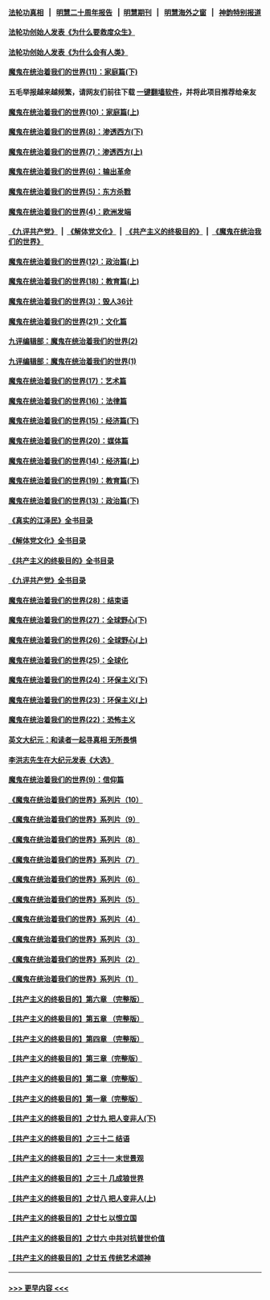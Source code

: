 #### [法轮功真相](https://github.com/gfw-breaker/truth/blob/master/README.md?t=0) &nbsp;&nbsp;|&nbsp;&nbsp; [明慧二十周年报告](https://github.com/gfw-breaker/mh-reports/blob/master/README.md?t=0) &nbsp;&nbsp;|&nbsp;&nbsp;[明慧期刊](https://github.com/gfw-breaker/mh-qikan) &nbsp;&nbsp;|&nbsp;&nbsp; [明慧海外之窗](https://github.com/gfw-breaker/mh-news/blob/master/README.md?t=0) &nbsp;&nbsp;|&nbsp;&nbsp; [神韵特别报道](https://github.com/gfw-breaker/mh-news/blob/master/shenyun.md?t=0)
#### [法轮功创始人发表《为什么要救度众生》](../pages/nsc422/n13975246.md?t=05101843) 
#### [法轮功创始人发表《为什么会有人类》](../pages/nsc422/n13912117.md?t=05101843) 
#### [魔鬼在统治着我们的世界(11)：家庭篇(下)](../pages/nsc422/n10440961.md?t=05101843) 
#### 五毛举报越来越频繁，请网友们前往下载 [一键翻墙软件](https://github.com/gfw-breaker/ssr-accounts)，并将此项目推荐给亲友
#### [魔鬼在统治着我们的世界(10)：家庭篇(上)](../pages/nsc422/n10435448.md?t=05101843) 
#### [魔鬼在统治着我们的世界(8)：渗透西方(下)](../pages/nsc422/n10429603.md?t=05101843) 
#### [魔鬼在统治着我们的世界(7)：渗透西方(上)](../pages/nsc422/n10426013.md?t=05101843) 
#### [魔鬼在统治着我们的世界(6)：输出革命](../pages/nsc422/n10421536.md?t=05101843) 
#### [魔鬼在统治着我们的世界(5)：东方杀戮](../pages/nsc422/n10417707.md?t=05101843) 
#### [魔鬼在统治着我们的世界(4)：欧洲发端](../pages/nsc422/n10414890.md?t=05101843) 
#### [《九评共产党》](https://github.com/begood0513/9ping.md/blob/master/README.md) &nbsp;|&nbsp; [《解体党文化》](../../../../jtdwh.md/blob/master/README.md)  &nbsp;|&nbsp; [《共产主义的终极目的》](../../../../gczydzjmd.md/blob/master/README.md) &nbsp;|&nbsp; [《魔鬼在统治我们的世界》](../../../../mgztzwmdsj.md/blob/master/README.md) 
#### [魔鬼在统治着我们的世界(12)：政治篇(上)](../pages/nsc422/n10444576.md?t=05101843) 
#### [魔鬼在统治着我们的世界(18)：教育篇(上)](../pages/nsc422/n10526970.md?t=05101843) 
#### [魔鬼在统治着我们的世界(3)：毁人36计](../pages/nsc422/n10411583.md?t=05101843) 
#### [魔鬼在统治着我们的世界(21)：文化篇](../pages/nsc422/n10597706.md?t=05101843) 
#### [九评编辑部：魔鬼在统治着我们的世界(2)](../pages/nsc422/n10410036.md?t=05101843) 
#### [九评编辑部：魔鬼在统治着我们的世界(1)](../pages/nsc422/n10406825.md?t=05101843) 
#### [魔鬼在统治着我们的世界(17)：艺术篇](../pages/nsc422/n10499093.md?t=05101843) 
#### [魔鬼在统治着我们的世界(16)：法律篇](../pages/nsc422/n10485969.md?t=05101843) 
#### [魔鬼在统治着我们的世界(15)：经济篇(下)](../pages/nsc422/n10469975.md?t=05101843) 
#### [魔鬼在统治着我们的世界(20)：媒体篇](../pages/nsc422/n10586579.md?t=05101843) 
#### [魔鬼在统治着我们的世界(14)：经济篇(上)](../pages/nsc422/n10457370.md?t=05101843) 
#### [魔鬼在统治着我们的世界(19)：教育篇(下)](../pages/nsc422/n10564808.md?t=05101843) 
#### [魔鬼在统治着我们的世界(13)：政治篇(下)](../pages/nsc422/n10448270.md?t=05101843) 
#### [《真实的江泽民》全书目录](../pages/nsc422/n13721399.md?t=05101843) 
#### [《解体党文化》全书目录](../pages/nsc422/n13721157.md?t=05101843) 
#### [《共产主义的终极目的》全书目录](../pages/nsc422/n13721048.md?t=05101843) 
#### [《九评共产党》全书目录](../pages/nsc422/n13708085.md?t=05101843) 
#### [魔鬼在统治着我们的世界(28)：结束语](../pages/nsc422/n10936246.md?t=05101843) 
#### [魔鬼在统治着我们的世界(27)：全球野心(下)](../pages/nsc422/n10928319.md?t=05101843) 
#### [魔鬼在统治着我们的世界(26)：全球野心(上)](../pages/nsc422/n10900318.md?t=05101843) 
#### [魔鬼在统治着我们的世界(25)：全球化](../pages/nsc422/n10788205.md?t=05101843) 
#### [魔鬼在统治着我们的世界(24)：环保主义(下)](../pages/nsc422/n10695307.md?t=05101843) 
#### [魔鬼在统治着我们的世界(23)：环保主义(上)](../pages/nsc422/n10688613.md?t=05101843) 
#### [魔鬼在统治着我们的世界(22)：恐怖主义](../pages/nsc422/n10614727.md?t=05101843) 
#### [英文大纪元：和读者一起寻真相 无所畏惧](../pages/nsc422/n12542027.md?t=05101843) 
#### [李洪志先生在大纪元发表《大选》](../pages/nsc422/n12534746.md?t=05101843) 
#### [魔鬼在统治着我们的世界(9)：信仰篇](../pages/nsc422/n10432159.md?t=05101843) 
#### [《魔鬼在统治着我们的世界》系列片（10）](../pages/nsc422/n12292670.md?t=05101843) 
#### [《魔鬼在统治着我们的世界》系列片（9）](../pages/nsc422/n12290859.md?t=05101843) 
#### [《魔鬼在统治着我们的世界》系列片（8）](../pages/nsc422/n12287445.md?t=05101843) 
#### [《魔鬼在统治着我们的世界》系列片（7）](../pages/nsc422/n12283425.md?t=05101843) 
#### [《魔鬼在统治着我们的世界》系列片（6）](../pages/nsc422/n12282314.md?t=05101843) 
#### [《魔鬼在统治着我们的世界》系列片（5）](../pages/nsc422/n12281419.md?t=05101843) 
#### [《魔鬼在统治着我们的世界》系列片（4）](../pages/nsc422/n12274024.md?t=05101843) 
#### [《魔鬼在统治着我们的世界》系列片（3）](../pages/nsc422/n12271322.md?t=05101843) 
#### [《魔鬼在统治着我们的世界》系列片（2）](../pages/nsc422/n12269049.md?t=05101843) 
#### [《魔鬼在统治着我们的世界》系列片（1）](../pages/nsc422/n12267575.md?t=05101843) 
#### [【共产主义的终极目的】第六章 （完整版）](../pages/nsc422/n11428913.md?t=05101843) 
#### [【共产主义的终极目的】第五章 （完整版）](../pages/nsc422/n11428912.md?t=05101843) 
#### [【共产主义的终极目的】第四章 （完整版）](../pages/nsc422/n11428907.md?t=05101843) 
#### [【共产主义的终极目的】第三章（完整版）](../pages/nsc422/n11428848.md?t=05101843) 
#### [【共产主义的终极目的】第二章（完整版）](../pages/nsc422/n11428831.md?t=05101843) 
#### [【共产主义的终极目的】第一章（完整版）](../pages/nsc422/n11417651.md?t=05101843) 
#### [【共产主义的终极目的】之廿九 把人变非人(下)](../pages/nsc422/n11344140.md?t=05101843) 
#### [【共产主义的终极目的】之三十二 结语](../pages/nsc422/n11360535.md?t=05101843) 
#### [【共产主义的终极目的】之三十一 末世景观](../pages/nsc422/n11351129.md?t=05101843) 
#### [【共产主义的终极目的】之三十 几成狼世界](../pages/nsc422/n11348280.md?t=05101843) 
#### [【共产主义的终极目的】之廿八 把人变非人(上)](../pages/nsc422/n11340492.md?t=05101843) 
#### [【共产主义的终极目的】之廿七 以恨立国](../pages/nsc422/n11336944.md?t=05101843) 
#### [【共产主义的终极目的】之廿六 中共对抗普世价值](../pages/nsc422/n11324785.md?t=05101843) 
#### [【共产主义的终极目的】之廿五 传统艺术颂神](../pages/nsc422/n11296396.md?t=05101843) 

----
#### [ >>> 更早内容 <<< ](../indexes/nsc422-earlier.md)
